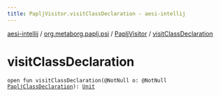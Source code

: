 ```yaml
---
title: PapljVisitor.visitClassDeclaration - aesi-intellij
---
```


[aesi-intellij](../../index.html) / [org.metaborg.paplj.psi](../index.html) / [PapljVisitor](index.html) / [visitClassDeclaration](.)

# visitClassDeclaration

`open fun visitClassDeclaration(@NotNull o: @NotNull `[`PapljClassDeclaration`](../-paplj-class-declaration/index.html)`): `[`Unit`](https://kotlinlang.org/api/latest/jvm/stdlib/kotlin/-unit/index.html)